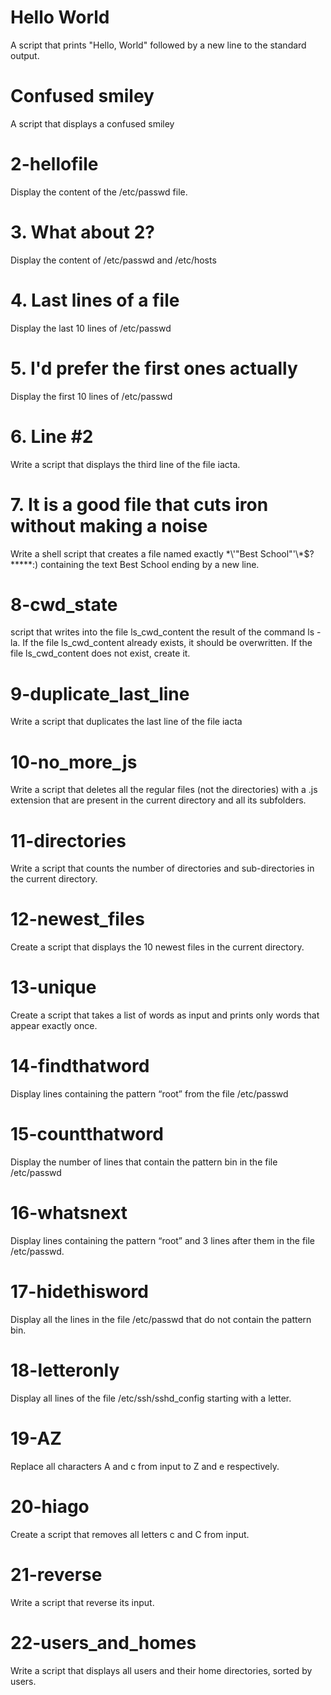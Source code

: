 # Hello World
A script that prints "Hello, World" followed by a new line to the standard output.

# Confused smiley
A script that displays a confused smiley

# 2-hellofile
Display the content of the /etc/passwd file.

# 3. What about 2?
Display the content of /etc/passwd and /etc/hosts

# 4. Last lines of a file
Display the last 10 lines of /etc/passwd

# 5. I'd prefer the first ones actually
Display the first 10 lines of /etc/passwd

# 6. Line #2
Write a script that displays the third line of the file iacta.

# 7. It is a good file that cuts iron without making a noise
Write a shell script that creates a file named exactly \*\\'"Best School"\'\\*$\?\*\*\*\*\*:) containing the text Best School ending by a new line.

# 8-cwd_state
script that writes into the file ls_cwd_content the result of the command ls -la. If the file ls_cwd_content already exists, it should be overwritten. If the file ls_cwd_content does not exist, create it.

# 9-duplicate_last_line 
Write a script that duplicates the last line of the file iacta

# 10-no_more_js
Write a script that deletes all the regular files (not the directories) with a .js extension that are present in the current directory and all its subfolders.


# 11-directories
Write a script that counts the number of directories and sub-directories in the current directory.

# 12-newest_files
Create a script that displays the 10 newest files in the current directory.

# 13-unique
Create a script that takes a list of words as input and prints only words that appear exactly once.

# 14-findthatword
Display lines containing the pattern “root” from the file /etc/passwd

# 15-countthatword
Display the number of lines that contain the pattern bin in the file /etc/passwd

# 16-whatsnext
Display lines containing the pattern “root” and 3 lines after them in the file /etc/passwd.

# 17-hidethisword
Display all the lines in the file /etc/passwd that do not contain the pattern bin.

# 18-letteronly
Display all lines of the file /etc/ssh/sshd_config starting with a letter.

# 19-AZ
Replace all characters A and c from input to Z and e respectively.

# 20-hiago
Create a script that removes all letters c and C from input.

# 21-reverse
Write a script that reverse its input.

# 22-users_and_homes
Write a script that displays all users and their home directories, sorted by users.